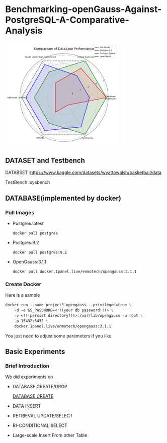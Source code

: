 # Benchmarking-openGauss-Against-PostgreSQL-A-Comparative-Analysis
<img src="./photo/polar_graph.png" alt="polar_graph" style="zoom:45%;" />

## DATASET and Testbench
DATABSET :https://www.kaggle.com/datasets/wyattowalsh/basketball/data

TestBench :sysbench

## DATABASE(implemented by docker)

### Pull Images

- Postgres:latest

  ```shell
  docker pull postgres
  ```

- Postgres:9.2

  ```shell
  docker pull postgres:9.2
  ```

- OpenGauss:3.1.1

  ```shell
  docker pull docker.1panel.live/enmotech/opengauss:3.1.1
  ```

### Create Docker

Here is a sample 

```dockerfile
docker run --name project3-opengauss --privileged=true \
	-d -e GS_PASSWORD=<!!!your db password!!!> \
	-v <!!!persist directory!!!>:/var/lib/opengauss -u root \
	-p 15432:5432 \
	docker.1panel.live/enmotech/opengauss:3.1.1
```

You just need to adjust some parameters if you like.

## Basic Experiments

### Brief Introduction

We did experiments on 

- DATABASE CREATE/DROP

  [DATABASE CREATE](./src/import.sql)

- DATA INSERT

- RETRIEVAL UPDATE/SELECT

- BI-CONDITIONAL SELECT

- Large-scale Insert From other Table

